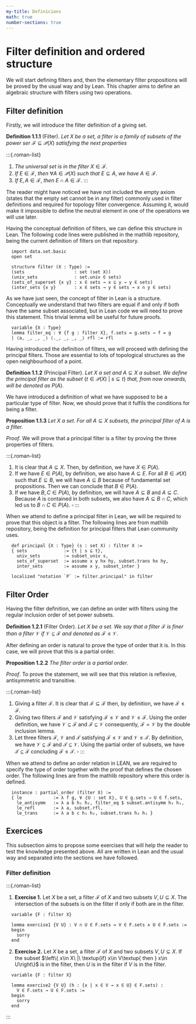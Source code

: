 ```yaml
---
my-title: Definicions
math: true
number-sections: true
---
```


# Filter definition and ordered structure


We will start defining filters and, then the elementary filter propositions will be proved by the usual way and by Lean.
This chapter aims to define an algebraic structure with filters using two operations.

## Filter definition

Firstly, we will introduce the filter definition of a giving set.

**Definition 1.1.1** (Filter). *Let* $X$ *be a set, a filter is a family of subsets of the power ser* $\mathcal{F}\subseteq \mathcal{P}(X)$ *satisfying 
the next properties*

:::{.roman-list}
1. *The universal set is in the filter* $X\in \mathcal{F}$.
2. *If* $E\in\mathcal{F}$, *then* $\forall A\in\mathcal{P}(X)$ *such that* $E\subseteq A$, *we have* $A\in\mathcal{F}$.
3. *If* $E,A\in\mathcal{F}$, *then* $E\cap A\in\mathcal{F}$.
:::

The reader might have noticed we have not included the empty axiom (states that the empty set cannot be in any filter) commonly used in filter definitions and required for topology filter convergence. 
Assuming it, would make it impossible to define the neutral element in one of the operations we will use later.

Having the conceptual definition of filters, we can define this structure in Lean. The following code lines were published
in the mathlib repository, being the current definition of filters on that repository.

```lean
  import data.set.basic
  open set
  
  structure filter (X : Type) :=
  (sets                   : set (set X))
  (univ_sets              : set.univ ∈ sets)
  (sets_of_superset {x y} : x ∈ sets → x ⊆ y → y ∈ sets)
  (inter_sets {x y}       : x ∈ sets → y ∈ sets → x ∩ y ∈ sets)
```

As we have just seen, the concept of filter in Lean is a structure. Conceptually we understand that two filters are equal if and only if both have the same subset associated, but in Lean code we will need to prove this statement. This trivial lemma will be useful for future proofs.

```lean
  variable {X : Type}
  lemma filter_eq : ∀ {f g : filter X}, f.sets = g.sets → f = g
  | ⟨a, _, _, _⟩ ⟨._, _, _, _⟩ rfl := rfl
```

Having introduced the definition of filters, we will proceed with defining the principal filters. Those are essential to lots of topological structures as the open neighbourhood of a point.

**Definition 1.1.2** (Principal Filter). *Let* $X$ *a set and* $A\subseteq X$ *a subset. We define the principal filter as the subset* $\left\{t\in\mathcal{P}(X)\ |\ s\subseteq t\right\}$ *that, from now onwards, will be denoted as* $P(A)$.

We have introduced a definition of what we have supposed to be a particular type of filter. Now, we should prove that it fulfils the conditions for being a filter.

**Proposition 1.1.3** *Let* $X$ *a set. For all* $A\subseteq X$ *subsets, the principal filter of* $A$ *is a filter.*

*Proof*. We will prove that a principal filter is a filter by proving the three properties of filters.

:::{.roman-list}
1. It is clear that $A\subseteq X$. Then, by definition, we have $X\in  P(A)$.  
2. If we have $E \in P(A)$, by definition, we also have $A \subseteq E$. For all $B\in\mathcal{P}(X)$ such that $E\subseteq B$, we will have $A\subseteq B$ because of fundamental set propositions. Then we can conclude that $B \in P(A)$.
3. If we have $B,C \in P(A)$, by definition, we will have $A \subseteq B$ and $A\subseteq C$. Because $A$ is contained in both subsets, we also have $A\subseteq B \cap C$, which led us to $B \cap C \in P(A)$. $\square$ 
:::

When we attend to define a principal filter in Lean, we will be required to prove that this object is a filter. The following lines are from mathlib repository, being the definition for principal filters that Lean community uses.

```lean  
  def principal {X : Type} (s : set X) : filter X :=
  { sets              := {t | s ⊆ t},
    univ_sets         := subset_univ s,
    sets_of_superset  := assume x y hx hy, subset.trans hx hy,
    inter_sets        := assume x y, subset_inter }
    
  localized "notation `P` := filter.principal" in filter
```

## Filter Order

Having the filter definition, we can define an order with filters using the regular inclusion order of set power subsets.

**Definition 1.2.1** (Filter Order). *Let* $X$ *be a set. We say that a filter* $\mathcal{F}$ *is finer than a filter* $\mathcal{V}$ *if* $\mathcal{V}\subseteq \mathcal{F}$ *and denoted as* $\mathcal{F}\leq\mathcal{V}$.

After defining an order is natural to prove the type of order that it is. In this case, we will prove that this is a partial order.

**Proposition 1.2.2** *The filter order is a partial order.*

*Proof*. To prove the statement, we will see that this relation is reflexive, antisymmetric and transitive.

:::{.roman-list}
1. Giving a filter $\mathcal{F}$. It is clear that $\mathcal{F}\subseteq\mathcal{F}$ then, by definition, we have $\mathcal{F}\leq\mathcal{F}$.
2. Giving two filters $\mathcal{F}$ and $\mathcal{V}$ satisfying $\mathcal{F}\leq \mathcal{V}$ and $\mathcal{V}\leq\mathcal{F}$. Using the order definition, we have $\mathcal{V}\subseteq\mathcal{F}$ and $\mathcal{F}\subseteq\mathcal{V}$ consequently, $\mathcal{F}=\mathcal{V}$ by the double inclusion lemma.
3. Let three filters $\mathcal{F}$, $\mathcal{V}$ and $\mathcal{T}$ satisfying $\mathcal{F}\leq\mathcal{V}$ and $\mathcal{V}\leq\mathcal{T}$. By definition, we have $\mathcal{V}\subseteq\mathcal{F}$ and $\mathcal{T}\subseteq\mathcal{V}$. Using the partial order of subsets, we have $\mathcal{T}\subseteq \mathcal{F}$ concluding $\mathcal{F}\leq\mathcal{T}$. $\square$ 
:::

When we attend to define an order relation in LEAN, we are required to specify the type of order together with the proof that defines the chosen order. The following lines are from the mathlib repository where this order is defined.

```lean  
  instance : partial_order (filter X) :=
  { le            := λ f g, ∀ ⦃U : set X⦄, U ∈ g.sets → U ∈ f.sets,
    le_antisymm   := λ a b h₁ h₂, filter_eq $ subset.antisymm h₂ h₁,
    le_refl       := λ a, subset.rfl,
    le_trans      := λ a b c h₁ h₂, subset.trans h₂ h₁ }
```

## Exercices

This subsection aims to propose some exercises that will help the reader to test the knowledge presented above. All are written in Lean and the usual way and separated into the sections we have followed.

### Filter definition
:::{.roman-list}
  1. **Exercise 1.** Let $X$ be a set, a filter $\mathcal{F}$ of $X$ and two subsets $V,U \subseteq X$. The intersection of the subsets is on the filter if only if both are in the filter.
```{.lean .skip}
  variable {F : filter X}
  
  lemma exercise1 {V U} : V ∩ U ∈ F.sets ↔ V ∈ F.sets ∧ U ∈ F.sets :=
  begin
    sorry
  end
```
  2. **Exercise 2.** Let $X$ be a set, a filter $\mathcal{F}$ of $X$ and two subsets $V,U \subseteq X$. If the subset $\left\{ x\in X\ |\ \textup{if} x\in V\textup{ then } x\in U\right\}$ is in the filter, then $U$ is in the filter if $V$ is in the filter.
  
```{.lean .skip}  
  variable {F : filter X}

  lemma exercise2 {V U} (h : {x | x ∈ V → x ∈ U} ∈ F.sets) : 
    V ∈ F.sets → U ∈ F.sets :=
  begin
    sorry
  end
```
:::
